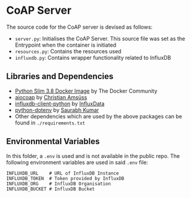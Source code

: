 # CoAP Server

The source code for the CoAP server is devised as follows:

- `server.py`: Initialises the CoAP Server. This source file was set as the Entrypoint when the container is initiated 
- `resources.py`: Contains the resources used
- `influxdb.py`: Contains wrapper functionality related to InfluxDB

## Libraries and Dependencies
- [Python Slim 3.8 Docker Image](https://hub.docker.com/layers/library/python/3.8-slim/images/sha256-d017c2d3c37f312679e1c32bd6eb5b7bf101d29913833f4e74d14bf02425b57c?context=explore) by The Docker Community
- [aiocoap](https://github.com/chrysn/aiocoap) by [Christian Amsüss](https://github.com/chrysn)
- [influxdb-client-python](https://github.com/influxdata/influxdb-client-python) by [InfluxData](https://github.com/influxdata)
- [python-dotenv](https://github.com/theskumar/python-dotenv) by [Saurabh Kumar](https://github.com/theskumar)
- Other dependencies which are used by the above packages can be found in `./requirements.txt`

## Environmental Variables

In this folder, a `.env` is used and is not available in the public repo. The following environment variables are used in said `.env` file:

```.env
INFLUXDB_URL    # URL of InfluxDB Instance
INFLUXDB_TOKEN  # Token provided by InfluxDB
INFLUXDB_ORG    # InfluxDB Organisation
INFLUXDB_BUCKET # InfluxDB Bucket
```
